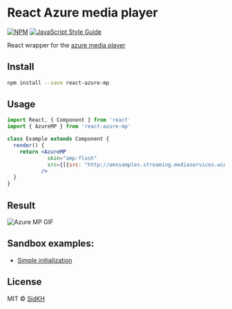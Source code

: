 # React Azure media player

[![NPM](https://img.shields.io/npm/v/react-azure-mp.svg)](https://www.npmjs.com/package/react-azure-mp) [![JavaScript Style Guide](https://img.shields.io/badge/code_style-standard-brightgreen.svg)](https://standardjs.com)
  
React wrapper for the [azure media player](http://ampdemo.azureedge.net/azuremediaplayer.html)

## Install

```bash
npm install --save react-azure-mp
```

## Usage

```jsx
import React, { Component } from 'react'
import { AzureMP } from 'react-azure-mp'

class Example extends Component {
  render() {
    return <AzureMP
             skin="amp-flush"
             src={[{src: "http://amssamples.streaming.mediaservices.windows.net/91492735-c523-432b-ba01-faba6c2206a2/AzureMediaServicesPromo.ism/manifest", type: "application/vnd.ms-sstr+xml" }]}
           />
  }
}
```

## Result
![Azure MP GIF](https://media.giphy.com/media/8YvvyfJ4pSIU0Bh4tw/giphy.gif)

## Sandbox examples:
- [Simple initialization](https://codesandbox.io/s/v845rpv0qy)

## License

MIT © [SidKH](https://github.com/SidKH)

